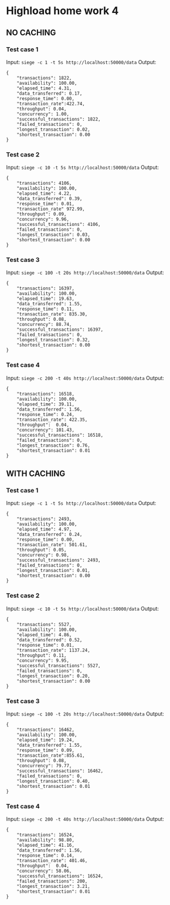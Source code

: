 # Highload home work 4

## NO CACHING
### Test case 1
Input: `siege -c 1 -t 5s http://localhost:50000/data`
Output:
```
{
    "transactions": 1822,
	"availability":	100.00,
	"elapsed_time": 4.31,
	"data_transferred": 0.17,
	"response_time": 0.00,
	"transaction_rate":422.74,
	"throughput": 0.04,
	"concurrency": 1.00,
	"successful_transactions": 1822,
	"failed_transactions": 0,
	"longest_transaction": 0.02,
	"shortest_transaction": 0.00
}
```

### Test case 2
Input: `siege -c 10 -t 5s http://localhost:50000/data`
Output:
```
{	
    "transactions": 4106,
	"availability": 100.00,
	"elapsed_time": 4.22,
	"data_transferred": 0.39,
	"response_time": 0.01,
	"transaction_rate" 972.99,
	"throughput": 0.09,
	"concurrency": 9.96,
	"successful_transactions": 4106,
	"failed_transactions": 0,
	"longest_transaction": 0.03,
	"shortest_transaction": 0.00
}
```

### Test case 3
Input: `siege -c 100 -t 20s http://localhost:50000/data`
Output:
```
{	
    "transactions": 16397,
	"availability":	100.00,
	"elapsed_time": 19.63,
	"data_transferred": 1.55,
	"response_time": 0.11,
	"transaction_rate": 835.30,
	"throughput": 0.08,
	"concurrency": 88.74,
	"successful_transactions": 16397,
	"failed_transactions": 0,
	"longest_transaction": 0.32,
	"shortest_transaction": 0.00
}
```

### Test case 4
Input: `siege -c 200 -t 40s http://localhost:50000/data`
Output:
```
{	
    "transactions": 16518,
	"availability": 100.00,
	"elapsed_time": 39.11,
	"data_transferred": 1.56,
	"response_time": 0.24,
	"transaction_rate": 422.35,
	"throughput":  0.04,
	"concurrency": 101.43,
	"successful_transactions": 16518,
	"failed_transactions": 0,
	"longest_transaction": 0.76,
	"shortest_transaction": 0.01
}
```

## WITH CACHING
### Test case 1
Input: `siege -c 1 -t 5s http://localhost:50000/data`
Output:
```
{
    "transactions": 2493,
    "availability": 100.00,
    "elapsed_time": 4.97,
    "data_transferred": 0.24,
    "response_time": 0.00,
    "transaction_rate": 501.61,
    "throughput": 0.05,
    "concurrency": 0.98,
    "successful_transactions": 2493,
    "failed_transactions": 0,
    "longest_transaction": 0.01,
    "shortest_transaction": 0.00
}
```

### Test case 2
Input: `siege -c 10 -t 5s http://localhost:50000/data`
Output:
```
{	
    "transactions": 5527,
	"availability": 100.00,
	"elapsed_time": 4.86,
	"data_transferred": 0.52,
	"response_time": 0.01,
	"transaction_rate": 1137.24,
	"throughput": 0.11,
	"concurrency": 9.95,
	"successful_transactions": 5527,
	"failed_transactions": 0,
	"longest_transaction": 0.20,
	"shortest_transaction": 0.00
}
```

### Test case 3
Input: `siege -c 100 -t 20s http://localhost:50000/data`
Output:
```
{	
    "transactions": 16462,
    "availability":	100.00,
    "elapsed_time": 19.24,
    "data_transferred": 1.55,
    "response_time": 0.09,
    "transaction_rate":855.61,
    "throughput": 0.08,
    "concurrency": 79.77,
    "successful_transactions": 16462,
    "failed_transactions": 0,
    "longest_transaction": 0.40,
    "shortest_transaction": 0.01
}
```

### Test case 4
Input: `siege -c 200 -t 40s http://localhost:50000/data`
Output:
```
{	
    "transactions": 16524,
	"availability": 98.80,
	"elapsed_time": 41.16,
	"data_transferred": 1.56,
	"response_time": 0.14,
	"transaction_rate": 401.46,
	"throughput":  0.04,
	"concurrency": 58.06,
	"successful_transactions": 16524,
	"failed_transactions": 200,
	"longest_transaction": 3.21,
	"shortest_transaction": 0.01
}
```
